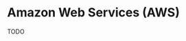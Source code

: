 # Amazon Web Services (AWS)

<!--
https://www.linkedin.com/learning/aws-essential-training-for-developers/what-is-the-best-way-to-use-aws

https://www.linkedin.com/learning/aws-administration-security-fundamentals/fundamentals-of-aws-security

https://www.linkedin.com/learning/aws-deploying-and-provisioning/aws-deploying-and-provisioning
https://www.linkedin.com/learning/aws-automation-and-optimization/automation-and-optimization-in-aws
https://www.linkedin.com/learning/aws-high-availability/aws-and-high-availability
https://www.linkedin.com/learning/aws-networking/aws-networking-overview
https://www.linkedin.com/learning/aws-monitoring-and-reporting/welcome
https://www.linkedin.com/learning/aws-for-devops-high-availability-and-elasticity/welcome
https://www.linkedin.com/learning/aws-for-devops-monitoring-metrics-and-logging/welcome

https://www.linkedin.com/learning/aws-and-react-creating-full-stack-apps/full-stack-react-development-on-aws
https://www.linkedin.com/learning/creating-a-serverless-application-using-react-in-aws/2392677
-->

TODO
